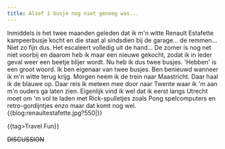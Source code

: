 ```yaml
---
title: Alsof 1 busje nog niet genoeg was...
---
```

Inmiddels is het twee maanden geleden dat ik m'n witte Renault Estafette kampeerbusje kocht en die staat al sindsdien bij de garage... de remmen... Niet zo fijn dus. Het escaleert volledig uit de hand... De zomer is nog net niet voorbij en daarom heb ik maar een nieuwe gekocht, zodat ik in ieder geval weer een beetje blijer wordt. Nu heb ik dus twee busjes. 'Hebben' is een groot woord. Ik ben eigenaar van twee busjes. Ben benieuwd wanneer ik m'n witte terug krijg. Morgen neem ik de trein naar Maastricht. Daar haal ik de blauwe op. Daar reis ik meteen mee door naar Twente waar ik 'm aan m'n ouders ga laten zien. Eigenlijk vind ik wel dat ik eerst langs Utrecht moet om 'm vol te laden met Rick-spulletjes zoals Pong spelcomputers en retro-gordijntjes enzo maar dat komt nog wel. 
\
{{blog:renaultestafette.jpg?550|}}

{{tag>Travel Fun}}


~~DISCUSSION~~
